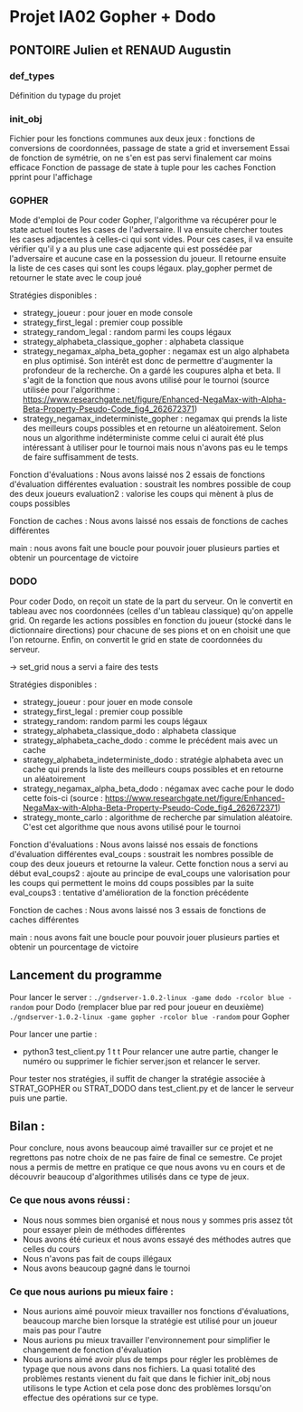 # Projet IA02 Gopher + Dodo
## PONTOIRE Julien et RENAUD Augustin


### def_types
Définition du typage du projet


### init_obj
Fichier pour les fonctions communes aux deux jeux : fonctions de conversions de coordonnées, passage de state a grid et inversement
Essai de fonction de symétrie, on ne s'en est pas servi finalement car moins efficace
Fonction de passage de state à tuple pour les caches 
Fonction pprint pour l'affichage

### GOPHER
Mode d'emploi de 
Pour coder Gopher, l'algorithme va récupérer pour le state actuel toutes les cases de l'adversaire. Il va ensuite chercher toutes les cases adjacentes à celles-ci qui sont vides. Pour ces cases, il va ensuite vérifier qu'il y a au plus une case adjacente qui est possédée par l'adversaire et aucune case en la possession du joueur. Il retourne ensuite la liste de ces cases qui sont les coups légaux.
play_gopher permet de retourner le state avec le coup joué

Stratégies disponibles :
- strategy_joueur : pour jouer en mode console
- strategy_first_legal : premier coup possible
- strategy_random_legal : random parmi les coups légaux
- strategy_alphabeta_classique_gopher : alphabeta classique
- strategy_negamax_alpha_beta_gopher : negamax est un algo alphabeta en plus optimisé. Son intérêt est donc de permettre d'augmenter la profondeur de la recherche. On a gardé les coupures alpha et beta. Il s'agit de la fonction que nous avons utilisé pour le tournoi (source utilisée pour l'algorithme : https://www.researchgate.net/figure/Enhanced-NegaMax-with-Alpha-Beta-Property-Pseudo-Code_fig4_262672371)
- strategy_negamax_indeterministe_gopher : negamax qui prends la liste des meilleurs coups possibles et en retourne un aléatoirement. Selon nous un algorithme indéterministe comme celui ci aurait été plus intéressant à utiliser pour le tournoi mais nous n'avons pas eu le temps de faire suffisamment de tests.


Fonction d'évaluations : 
Nous avons laissé nos 2 essais de fonctions d'évaluation différentes
evaluation : soustrait les nombres possible de coup des deux joueurs 
evaluation2 : valorise les coups qui mènent à plus de coups possibles


Fonction de caches : 
Nous avons laissé nos essais de fonctions de caches différentes

main : nous avons fait une boucle pour pouvoir jouer plusieurs parties et obtenir un pourcentage de victoire


### DODO
Pour coder Dodo, on reçoit un state de la part du serveur. On le convertit en tableau avec nos coordonnées (celles d'un tableau classique) qu'on appelle grid. On regarde les actions possibles en fonction du joueur (stocké dans le dictionnaire directions) pour chacune de ses pions et on en choisit une que l'on retourne. Enfin, on convertit le grid en state de coordonnées du serveur.

-> set_grid nous a servi a faire des tests

Stratégies disponibles :
- strategy_joueur : pour jouer en mode console
- strategy_first_legal : premier coup possible
- strategy_random: random parmi les coups légaux
- strategy_alphabeta_classique_dodo : alphabeta classique
- strategy_alphabeta_cache_dodo : comme le précédent mais avec un cache
- strategy_alphabeta_indeterministe_dodo : stratégie alphabeta avec un cache qui prends la liste des meilleurs coups possibles et en retourne un aléatoirement
- strategy_negamax_alpha_beta_dodo : négamax avec cache pour le dodo cette fois-ci (source : https://www.researchgate.net/figure/Enhanced-NegaMax-with-Alpha-Beta-Property-Pseudo-Code_fig4_262672371)
- strategy_monte_carlo : algorithme de recherche par simulation aléatoire. C'est cet algorithme que nous avons utilisé pour le tournoi



Fonction d'évaluations : 
Nous avons laissé nos  essais de fonctions d'évaluation différentes 
eval_coups : soustrait les nombres possible de coup des deux joueurs et retourne la valeur. Cette fonction nous a servi au début 
eval_coups2 : ajoute au principe de eval_coups une valorisation pour les coups qui permettent le moins dd coups possibles par la suite
eval_coups3 : tentative d'amélioration de la fonction précédente

Fonction de caches : 
Nous avons laissé nos 3 essais de fonctions de caches différentes

main : nous avons fait une boucle pour pouvoir jouer plusieurs parties et obtenir un pourcentage de victoire


## Lancement du programme
Pour lancer le server :
```./gndserver-1.0.2-linux -game dodo -rcolor blue -random``` pour Dodo (remplacer blue par red pour joueur en deuxième)
```./gndserver-1.0.2-linux -game gopher -rcolor blue -random``` pour Gopher 

Pour lancer une partie :
- python3 test_client.py 1 t t
Pour relancer une autre partie, changer le numéro ou supprimer le fichier server.json et relancer le server.


Pour tester nos stratégies, il suffit de changer la stratégie associée à STRAT_GOPHER ou STRAT_DODO dans test_client.py et de lancer le serveur puis une partie.


## Bilan :
Pour conclure, nous avons beaucoup aimé travailler sur ce projet et ne regrettons pas notre choix de ne pas faire de final ce semestre. Ce projet nous a permis de mettre en pratique ce que nous avons vu en cours et de découvrir beaucoup d'algorithmes utilisés dans ce type de jeux.

### Ce que nous avons réussi :
- Nous nous sommes bien organisé et nous nous y sommes pris assez tôt pour essayer plein de méthodes différentes
- Nous avons été curieux et nous avons essayé des méthodes autres que celles du cours
- Nous n'avons pas fait de coups illégaux
- Nous avons beaucoup gagné dans le tournoi

### Ce que nous aurions pu mieux faire :
- Nous aurions aimé pouvoir mieux travailler nos fonctions d'évaluations, beaucoup marche bien lorsque la stratégie est utilisé pour un joueur mais pas pour l'autre
- Nous aurions pu mieux travailler l'environnement pour simplifier le changement de fonction d'évaluation
- Nous aurions aimé avoir plus de temps pour régler les problèmes de typage que nous avons dans nos fichiers. La quasi totalité des problèmes restants vienent du fait que dans le fichier init_obj nous utilisons le type Action et cela pose donc des problèmes lorsqu'on effectue des opérations sur ce type.
